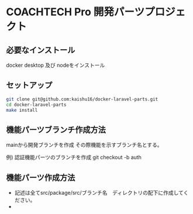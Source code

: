 # COACHTECH Pro 開発パーツプロジェクト

## 必要なインストール
docker desktop 及び nodeをインストール

## セットアップ
```bash
git clone git@github.com:kaishu16/docker-laravel-parts.git
cd docker-laravel-parts
make install
```

## 機能パーツブランチ作成方法
mainから開発ブランチを作成
その際機能を示すブランチ名とする。

例) 認証機能パーツのブランチを作成
git checkout -b auth

## 機能パーツ作成方法
- 記述は全てsrc/package/src/ブランチ名　ディレクトリの配下に作成してください。
- 

